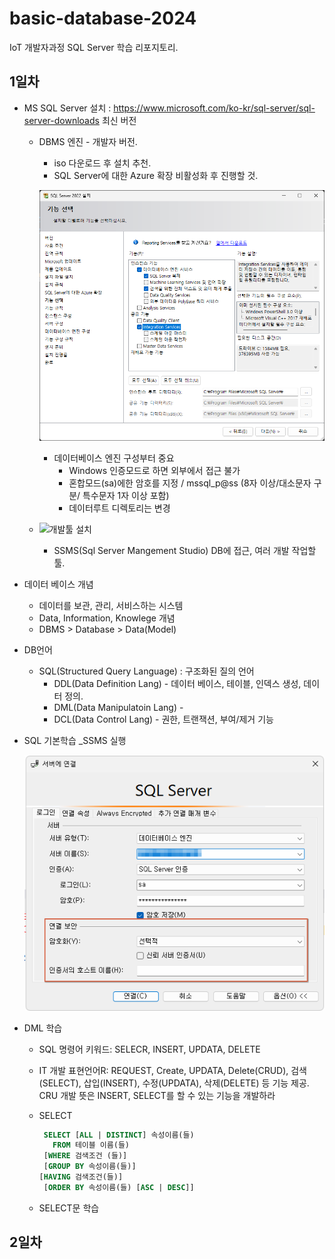 # basic-database-2024
IoT 개발자과정 SQL Server 학습 리포지토리.

## 1일차
- MS SQL Server 설치 : https://www.microsoft.com/ko-kr/sql-server/sql-server-downloads 최신 버전
    - DBMS 엔진 - 개발자 버전.
        - iso 다운로드 후 설치 추천.
        - SQL Server에 대한 Azure 확장 비활성화 후 진행할 것.

        ![기능선택](https://github.com/KimJaeRin/basic-database-2024/blob/main/images/db001.png?raw=true)


        - 데이터베이스 엔진 구성부터 중요
            - Windows 인증모드로 하면 외부에서 접근 불가
            - 혼합모드(sa)에한 암호를 지정 / mssql_p@ss  (8자 이상/대소문자 구분/ 특수문자 1자 이상 포함)
            - 데이터루트 디렉토리는 변경
    - ![개발툴 설치](https://learn.microsoft.com/ko-kr/sql/ssms/download-sql-server-management-studio-ssms?view=sql-server-ver16)
        - SSMS(Sql Server Mangement Studio) DB에 접근, 여러 개발 작업할 툴.

- 데이터 베이스 개념
    - 데이터를 보관, 관리, 서비스하는 시스템
    - Data, Information, Knowlege 개념
    - DBMS > Database > Data(Model)
 
- DB언어
    - SQL(Structured Query Language) : 구조화된 질의 언어
        - DDL(Data Definition Lang) - 데이터 베이스, 테이블, 인덱스 생성, 데이터 정의.
        - DML(Data Manipulatoin Lang) - 
        - DCL(Data Control Lang) - 권한, 트랜잭션, 부여/제거 기능

- SQL 기본학습
    _SSMS 실행

    ![SSMS로그인](https://github.com/KimJaeRin/basic-database-2024/blob/main/images/db002.png?raw=true)

- DML 학습
    - SQL 명령어 키워드: SELECR, INSERT, UPDATA, DELETE
    - IT 개발 표현언어R: REQUEST, Create, UPDATA, Delete(CRUD), 검색(SELECT), 삽입(INSERT), 수정(UPDATA), 삭제(DELETE) 등 기능 제공. CRU 개발 뜻은  INSERT, SELECT를 할 수 있는 기능을 개발하라
    - SELECT
         ```sql
          SELECT [ALL | DISTINCT] 속성이름(들)
            FROM 테이블 이름(들)
          [WHERE 검색조건 (들)] 
          [GROUP BY 속성이름(들)]
         [HAVING 검색조건(들)]
          [ORDER BY 속성이름(들) [ASC | DESC]]   


         ```

    - SELECT문 학습


## 2일차